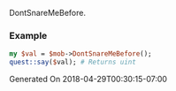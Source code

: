 DontSnareMeBefore.
### Example

```perl
my $val = $mob->DontSnareMeBefore();
quest::say($val); # Returns uint
```


Generated On 2018-04-29T00:30:15-07:00